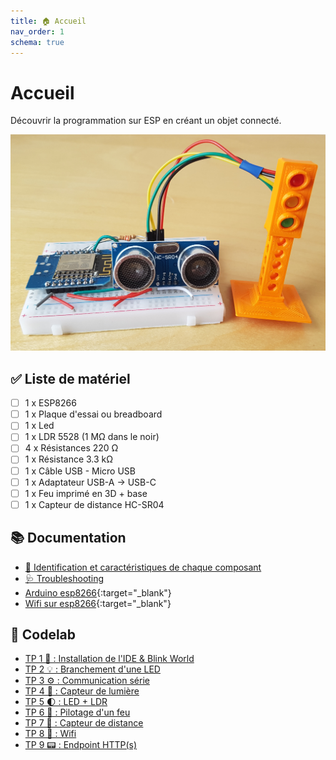 ```yaml
---
title: 🏠 Accueil
nav_order: 1
schema: true
---
```


# Accueil

Découvrir la programmation sur ESP en créant un objet connecté.

![kit](resources/kit.jpg)

## ✅ Liste de matériel

- [ ] 1 x ESP8266
- [ ] 1 x Plaque d'essai ou breadboard
- [ ] 1 x Led
- [ ] 1 x LDR 5528 (1 MΩ dans le noir)
- [ ] 4 x Résistances 220 Ω
- [ ] 1 x Résistance 3.3 kΩ
- [ ] 1 x Câble USB - Micro USB
- [ ] 1 x Adaptateur USB-A -> USB-C
- [ ] 1 x Feu imprimé en 3D + base
- [ ] 1 x Capteur de distance HC-SR04

## 📚 Documentation

- [🔎 Identification et caractéristiques de chaque composant](composants.md)
- [🩺 Troubleshooting](troubleshooting.md)
- [Arduino esp8266](https://arduino-esp8266.readthedocs.io/en/latest/index.html){:target="_blank"}
- [Wifi sur esp8266](https://siytek.com/wemos-d1-mini-arduino-wifi/){:target="_blank"}

## 📝 Codelab

- [TP 1 🚀 : Installation de l'IDE & Blink World](tp1.md)
- [TP 2 💡 : Branchement d'une LED](tp2.md)
- [TP 3 ⚙️ : Communication série](tp3.md)
- [TP 4 🔅 : Capteur de lumière](tp4.md)
- [TP 5 🌓 : LED + LDR](tp5.md)
- [TP 6 🚦 : Pilotage d'un feu](tp6.md)
- [TP 7 🦇 : Capteur de distance](tp7.md)
- [TP 8 📡 : Wifi](tp8.md)
- [TP 9 📟 : Endpoint HTTP(s)](tp9.md)
